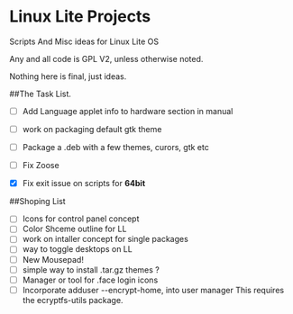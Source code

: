 Linux Lite Projects
===================

Scripts And Misc ideas for Linux Lite OS

Any and all code is GPL V2, unless otherwise noted.

Nothing here is final, just ideas.

##The Task List.
- [ ] Add Language applet info to hardware section in manual
- [ ] work on packaging default gtk theme
- [ ] Package a .deb with a few themes, curors, gtk etc
- [ ] Fix Zoose
- [x] Fix exit issue on scripts for **64bit**




##Shoping List
- [ ] Icons for control panel concept
- [ ] Color Shceme outline for LL
- [ ] work on intaller concept for single packages
- [ ] way to toggle desktops on LL
- [ ] New Mousepad!
- [ ] simple way to install .tar.gz themes ?
- [ ] Manager or tool for .face login icons
- [ ] Incorporate adduser --encrypt-home, into user manager This requires the ecryptfs-utils package. 